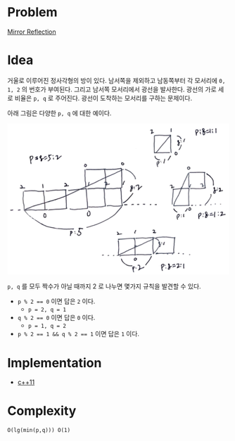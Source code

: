 # Problem

[Mirror Reflection](https://leetcode.com/problems/mirror-reflection/)

# Idea

거울로 이루어진 정사각형의 방이 있다. 남서쪽을 제외하고 남동쪽부터 각
모서리에 `0, 1, 2` 의 번호가 부여된다. 그리고 남서쪽 모서리에서 광선을
발사한다. 광선의 가로 세로 비율은 `p, q` 로 주어진다. 광선이 도착하는
모서리를 구하는 문제이다.

아래 그림은 다양한 `p, q` 에 대한 예이다.

![](ray.png)

`p, q` 를 모두 짝수가 아닐 때까지 2 로 나누면 몇가지 규칙을 발견할 수
있다.

* `p % 2 == 0` 이면 답은 `2` 이다. 
  * `p = 2, q = 1`
* `q % 2 == 0` 이면 답은 `0` 이다.
  * `p = 1, q = 2`
* `p % 2 == 1 && q % 2 == 1` 이면 답은 `1` 이다.

# Implementation

* [c++11](a.cpp)

# Complexity

```
O(lg(min(p,q))) O(1)
```
